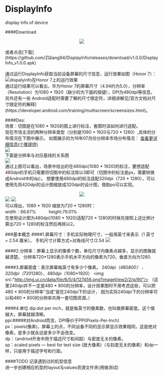 # DisplayInfo
display info of device

####Download
<div align=center><img src="https://github.com/ZQiang94/DisplayInfo/blob/master/20160820231714.png"/></div><br/>
或者点击[下载](https://github.com/ZQiang94/DisplayInfo/releases/download/v1.0.0/DisplayInfo_v1.0.0.apk)<br/>
<br/>
通过运行DisplayInfo获取当前设备屏幕的尺寸信息，运行效果如图（Honor 7）：
<img src="https://github.com/ZQiang94/DisplayInfo/blob/master/device-2016-08-20-115904.png" alt="dispalyinfo在Honor 7上的运行效果"><br/>
通过运行结果可以看出，华为Honor 7的屏幕尺寸（4.94约为5.0），分辨率（Resolution）为1080 * 1920（缺少的为下面的按键），DPI为480dpi等信息。另外还有一些
Android适配时需要了解的尺寸限定符，详细讲解见[官方文档对尺寸限定符的解释](https://developer.android.com/training/multiscreen/screensizes.html)。

####Des:<br/>
场景：切图是在1080 * 1920的图上进行标注，套图时该如何进行适配。<br/>
现在市场主流的两种分辨率类型（分别是1080 * 1920与720 * 1280）,具体的分布情况在下图中展示。
如图展示的为16年07月份分辨率市场分布情况：
[查看更详细信息(个推提供)](http://www.getui.com/data-report/equipment-info.html)<br/>
<img src="https://github.com/ZQiang94/DisplayInfo/blob/master/display_2016-8-20.png"/><br/>
下面是分辨率与对应基线的关系图<br/>
<img src="http://img.ui.cn/data/file/7/9/8/278897.png?imageView2/2/q/90"/><br/>
通过上图可以看出，场景中给出的在480dpi(1080 * 1920)的标注，要想适配480dpi的手机只需要将切图中的标注除以3即可（切图中的标注是px，需要转换成Android中的dp）。
想要使用480dpi的标注适配320dpi（720 * 1280），可以使用先将420dpi的设计图缩放成320dpi的设计图，借助ps可以实现。<br/>
<div align=center><img src="https://github.com/ZQiang94/DisplayInfo/blob/master/display_00.png"/><br/></div>
<img src="https://github.com/ZQiang94/DisplayInfo/blob/master/display_1080-720.png"/>
<img src="https://github.com/ZQiang94/DisplayInfo/blob/master/display_1920-1280.png"/><br/>
可以得出，1080 * 1920 缩放为720 * 1280时：<br/>
width：66.67%&emsp;&emsp;&emsp;height:79.01%<br/>
在使用设计图为480dpi(1080 * 1920)适配720 * 1280的时候先按照上述比例计算出720 * 1280的标注然后再除以2。


###基本概念
####1.屏幕尺寸：手机实际物理尺寸，一般用英寸来表示（1 英寸 = 2.54 厘米）。
手机尺寸计算方式=对角线尺寸/2.54
<img src="http://img.ui.cn/data/file/5/5/4/127455.png?imageView2/2/q/90"/>

####2.分辨率：屏幕上显示的像素个数，单位尺寸内像素点越多，显示的图像就越清楚。
分辨率720*1280表示手机水平方向的像素为720，垂直方向为1280.

####3.屏幕密度：表示屏幕每英寸有多少个像素。
240dpi（480*800） 、320dpi（720*1280）、480dpi（1080*1920）
<img src:"http://img.ui.cn/data/file/6/5/4/127456.png?imageView2/2/q/90"/>
（这里240dpi并不一定是480 * 800的分辨率，设计效果图时不用考虑这些，可以把480 * 800的分辨率“当成”是在240dpi下的设计，
因为实际240dpi下的分辨率可以和480 * 800的分辨率共用一套切图资源。）

####4.单位
dip:dot per inch，就是每英寸的像素数，也叫做屏幕密度。这个值越大，屏幕就越清晰。<br/>
ppi:#####对Android而言，DPI等价于PPI(Pixels-Per-Inch)<br/>
px：pixels(像素)，屏幕上的点，不同设备不同的显示屏显示效果相同，这是绝对像素，是多少就永远是多少不会改变。<br/>
dp：（andriod开发中用于描述尺寸和间距）与密度无关的像素。<br/>
sp：scaled pixels — best for text size (放大像素)（与刻度无关的像素）和dp一样，只是用于描述字号和行距。

####TODO
记录遇到过的机型信息<br/>
进一步创建相应机型的layout与values资源文件夹(用做测试)<br/>
